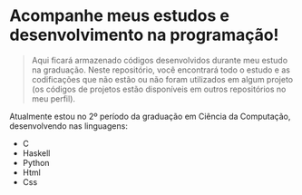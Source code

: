 # Acompanhe meus estudos e desenvolvimento na programação!
> Aqui ficará armazenado códigos desenvolvidos durante meu estudo na graduação.
> Neste repositório, você encontrará todo o estudo e as codificações que não estão ou não foram utilizados em algum projeto (os códigos de projetos estão disponíveis em outros repositórios no meu perfil).


Atualmente estou no 2º período da graduação em Ciência da Computação, desenvolvendo nas linguagens:
- C
- Haskell
- Python
- Html
- Css
